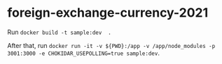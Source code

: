 # foreign-exchange-currency-2021

Run `docker build -t sample:dev  .`

After that, run `docker run -it -v ${PWD}:/app -v /app/node_modules -p 3001:3000 -e CHOKIDAR_USEPOLLING=true sample:dev`.
